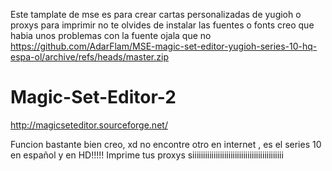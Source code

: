Este tamplate de mse es para crear cartas personalizadas de yugioh o proxys para imprimir
no te olvides de instalar las fuentes o fonts
creo que habia unos problemas con la fuente ojala que no
https://github.com/AdarFlam/MSE-magic-set-editor-yugioh-series-10-hq-espa-ol/archive/refs/heads/master.zip

Magic-Set-Editor-2
==================
http://magicseteditor.sourceforge.net/

Funcion bastante bien creo, xd no encontre otro en internet , es el series 10 en español y en HD!!!!!
Imprime tus proxys siiiiiiiiiiiiiiiiiiiiiiiiiiiiiiiiiiiiiiiiiii
